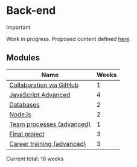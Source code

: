 # Back-end

> [!IMPORTANT]
> Work in progress. Proposed content defined [here](https://docs.google.com/document/d/151MLm-8WA6jSk0-9JhBTuG1xZ9Fo9HRLplJx6Bhps6A/edit?tab=t.0).

## Modules

| Name                                                                         | Weeks |
| ---------------------------------------------------------------------------- | ----- |
| [Collaboration via GitHub](../../shared-modules/collaboration-via-github/)   | 1     |
| [JavaScript Advanced](../../shared-modules/javascript-advanced/)             | 4     |
| [Databases](./databases/)                                                    | 2     |
| [Node.js](Node.js/)                                                          | 2     |
| [Team processes (advanced)](../../shared-modules/team-processes-advanced/)   | 1     |
| [Final project](./final-project/)                                            | 3     |
| [Career training (advanced)](../../shared-modules/career-training-advanced/) | 3     |

Current total: 16 weeks
